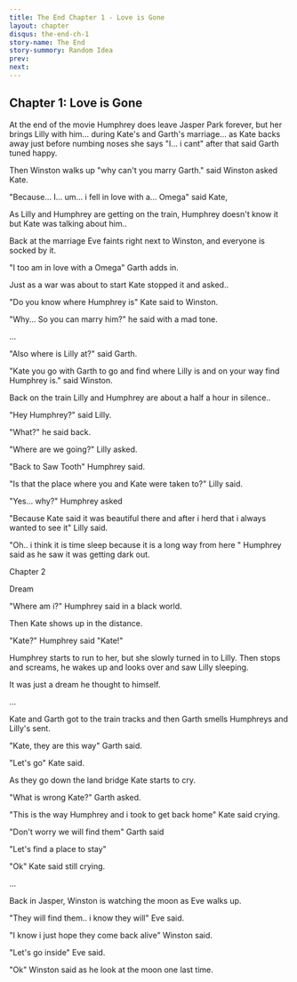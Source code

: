 ```yaml
---
title: The End Chapter 1 - Love is Gone
layout: chapter
disqus: the-end-ch-1
story-name: The End
story-summory: Random Idea
prev: 
next:
---
```


## Chapter 1: Love is Gone ##

At the end of the movie Humphrey does leave Jasper Park forever, but her brings Lilly with him... during Kate's and Garth's marriage... as Kate backs away just before numbing noses she says "I... i cant" after that said Garth tuned happy.

Then Winston walks up "why can't you marry Garth." said Winston asked Kate.

"Because... I... um... i fell in love with a... Omega" said Kate,

As Lilly and Humphrey are getting on the train, Humphrey doesn't know it but Kate was talking about him..

Back at the marriage Eve faints right next to Winston, and everyone is socked by it.

"I too am in love with a Omega" Garth adds in.

Just as a war was about to start Kate stopped it and asked..

"Do you know where Humphrey is" Kate said to Winston.

"Why... So you can marry him?" he said with a mad tone.

...

"Also where is Lilly at?" said Garth.

"Kate you go with Garth to go and find where Lilly is and on your way find Humphrey is." said Winston.

Back on the train Lilly and Humphrey are about a half a hour in silence..

"Hey Humphrey?" said Lilly.

"What?" he said back.

"Where are we going?" Lilly asked.

"Back to Saw Tooth" Humphrey said.

"Is that the place where you and Kate were taken to?" Lilly said.

"Yes... why?" Humphrey asked

"Because Kate said it was beautiful there and after i herd that i always wanted to see it" Lilly said.

"Oh.. i think it is time sleep because it is a long way from here " Humphrey said as he saw it was getting dark out.

Chapter 2

Dream

"Where am i?" Humphrey said in a black world.

Then Kate shows up in the distance.

"Kate?" Humphrey said "Kate!"

Humphrey starts to run to her, but she slowly turned in to Lilly. Then stops and screams, he wakes up and looks over and saw Lilly sleeping.

It was just a dream he thought to himself.

...

Kate and Garth got to the train tracks and then Garth smells Humphreys and Lilly's sent.

"Kate, they are this way" Garth said.

"Let's go" Kate said.

As they go down the land bridge Kate starts to cry.

"What is wrong Kate?" Garth asked.

"This is the way Humphrey and i took to get back home" Kate said crying.

"Don't worry we will find them" Garth said

"Let's find a place to stay"

"Ok" Kate said still crying.

...

Back in Jasper, Winston is watching the moon as Eve walks up.

"They will find them.. i know they will" Eve said.

"I know i just hope they come back alive" Winston said.

"Let's go inside" Eve said.

"Ok" Winston said as he look at the moon one last time.